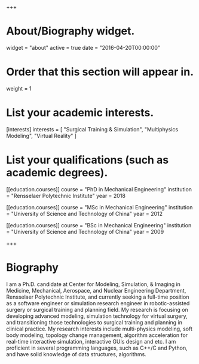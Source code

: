 +++
# About/Biography widget.
widget = "about"
active = true
date = "2016-04-20T00:00:00"

# Order that this section will appear in.
weight = 1

# List your academic interests.
[interests]
  interests = [
    "Surgical Training & Simulation",
    "Multiphysics Modeling",
    "Virtual Reality"
  ]

# List your qualifications (such as academic degrees).
[[education.courses]]
  course = "PhD in Mechanical Engineering"
  institution = "Rensselaer Polytechnic Institute"
  year = 2018

[[education.courses]]
  course = "MSc in Mechanical Engineering"
  institution = "University of Science and Technology of China"
  year = 2012

[[education.courses]]
  course = "BSc in Mechanical Engineering"
  institution = "University of Science and Technology of China"
  year = 2009
 
+++

# Biography

I am a Ph.D. candidate at Center for Modeling, Simulation, & Imaging in Medicine, Mechanical, Aerospace, and Nuclear Engineering Department, Rensselaer Polytechnic Institute, and currently seeking a full-time position as a software engineer or simulation research engineer in robotic-assisted surgery or surgical training and planning field.
My research is focusing on developing advanced modeling, simulation technology for virtual surgery, and transitioning those technologies to surgical training and planning in clinical practice. My research interests include multi-physics modeling, soft body modeling, topology change management, algorithm acceleration for real-time interactive simulation, interactive GUIs design and etc. 
I am proficient in several programming languages, such as C++/C and Python, and have solid knowledge of data structures, algorithms.

